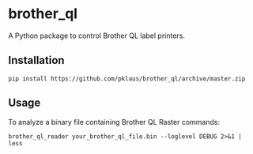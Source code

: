 brother\_ql
===========

A Python package to control Brother QL label printers.


Installation
------------

    pip install https://github.com/pklaus/brother_ql/archive/master.zip

Usage
-----

To analyze a binary file containing Brother QL Raster commands:

    brother_ql_reader your_brother_ql_file.bin --loglevel DEBUG 2>&1 | less

